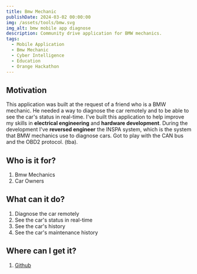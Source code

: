 ```yaml
---
title: Bmw Mechanic
publishDate: 2024-03-02 00:00:00
img: /assets/tools/bmw.svg
img_alt: bmw mobile app diagnose
description: Community drive application for BMW mechanics.
tags:
  - Mobile Application
  - Bmw Mechanic
  - Cyber Intelligence
  - Education
  - Orange Hackathon
---
```


## Motivation
This application was built at the request of a friend who is a BMW mechanic. He needed a way to diagnose the car remotely and to be able to see the car's status in real-time.
I've built this application to help improve my skills in **electrical engineering** and **hardware development**.
During the development I've **reversed engineer** the INSPA system, which is the system that BMW mechanics use to diagnose cars.
Got to play with the CAN bus and the OBD2 protocol. (tba).


## Who is it for?
1. Bmw Mechanics
2. Car Owners


## What can it do?
1. Diagnose the car remotely
2. See the car's status in real-time
3. See the car's history
4. See the car's maintenance history



## Where can I get it?
1. [Github](https://github.com/izdrail/thebmwmechanic.co.uk)